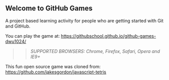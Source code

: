 ## Welcome to GitHub Games

A project based learning activity for people who are getting started with Git and GitHub.

You can play the game at: https://githubschool.github.io/github-games-dwu1024/

>> _*SUPPORTED BROWSERS*: Chrome, Firefox, Safari, Opera and IE9+_

This fun open source game was cloned from: https://github.com/jakesgordon/javascript-tetris
